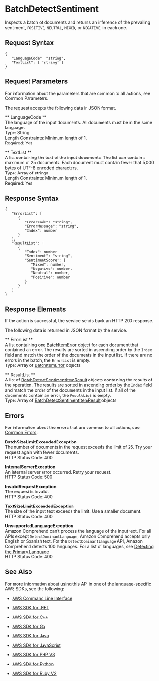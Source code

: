 # BatchDetectSentiment<a name="API_BatchDetectSentiment"></a>

Inspects a batch of documents and returns an inference of the prevailing sentiment, `POSITIVE`, `NEUTRAL`, `MIXED`, or `NEGATIVE`, in each one\.

## Request Syntax<a name="API_BatchDetectSentiment_RequestSyntax"></a>

```
{
   "LanguageCode": "string",
   "TextList": [ "string" ]
}
```

## Request Parameters<a name="API_BatchDetectSentiment_RequestParameters"></a>

For information about the parameters that are common to all actions, see Common Parameters\.

The request accepts the following data in JSON format\.

 ** LanguageCode **   
The language of the input documents\. All documents must be in the same language\.  
Type: String  
Length Constraints: Minimum length of 1\.  
Required: Yes

 ** TextList **   
A list containing the text of the input documents\. The list can contain a maximum of 25 documents\. Each document must contain fewer that 5,000 bytes of UTF\-8 encoded characters\.  
Type: Array of strings  
Length Constraints: Minimum length of 1\.  
Required: Yes

## Response Syntax<a name="API_BatchDetectSentiment_ResponseSyntax"></a>

```
{
   "ErrorList": [ 
      { 
         "ErrorCode": "string",
         "ErrorMessage": "string",
         "Index": number
      }
   ],
   "ResultList": [ 
      { 
         "Index": number,
         "Sentiment": "string",
         "SentimentScore": { 
            "Mixed": number,
            "Negative": number,
            "Neutral": number,
            "Positive": number
         }
      }
   ]
}
```

## Response Elements<a name="API_BatchDetectSentiment_ResponseElements"></a>

If the action is successful, the service sends back an HTTP 200 response\.

The following data is returned in JSON format by the service\.

 ** ErrorList **   
A list containing one [BatchItemError](API_BatchItemError.md) object for each document that contained an error\. The results are sorted in ascending order by the `Index` field and match the order of the documents in the input list\. If there are no errors in the batch, the `ErrorList` is empty\.  
Type: Array of [BatchItemError](API_BatchItemError.md) objects

 ** ResultList **   
A list of [BatchDetectSentimentItemResult](API_BatchDetectSentimentItemResult.md) objects containing the results of the operation\. The results are sorted in ascending order by the `Index` field and match the order of the documents in the input list\. If all of the documents contain an error, the `ResultList` is empty\.  
Type: Array of [BatchDetectSentimentItemResult](API_BatchDetectSentimentItemResult.md) objects

## Errors<a name="API_BatchDetectSentiment_Errors"></a>

For information about the errors that are common to all actions, see [Common Errors](CommonErrors.md)\.

 **BatchSizeLimitExceededException**   
The number of documents in the request exceeds the limit of 25\. Try your request again with fewer documents\.  
HTTP Status Code: 400

 **InternalServerException**   
An internal server error occurred\. Retry your request\.  
HTTP Status Code: 500

 **InvalidRequestException**   
The request is invalid\.  
HTTP Status Code: 400

 **TextSizeLimitExceededException**   
The size of the input text exceeds the limit\. Use a smaller document\.  
HTTP Status Code: 400

 **UnsupportedLanguageException**   
Amazon Comprehend can't process the language of the input text\. For all APIs except `DetectDominantLanguage`, Amazon Comprehend accepts only English or Spanish text\. For the `DetectDominantLanguage` API, Amazon Comprehend detects 100 languages\. For a list of languages, see [Detecting the Primary Language ](how-languages.md)   
HTTP Status Code: 400

## See Also<a name="API_BatchDetectSentiment_SeeAlso"></a>

For more information about using this API in one of the language\-specific AWS SDKs, see the following:

+  [AWS Command Line Interface](http://docs.aws.amazon.com/goto/aws-cli/comprehend-2017-11-27/BatchDetectSentiment) 

+  [AWS SDK for \.NET](http://docs.aws.amazon.com/goto/DotNetSDKV3/comprehend-2017-11-27/BatchDetectSentiment) 

+  [AWS SDK for C\+\+](http://docs.aws.amazon.com/goto/SdkForCpp/comprehend-2017-11-27/BatchDetectSentiment) 

+  [AWS SDK for Go](http://docs.aws.amazon.com/goto/SdkForGoV1/comprehend-2017-11-27/BatchDetectSentiment) 

+  [AWS SDK for Java](http://docs.aws.amazon.com/goto/SdkForJava/comprehend-2017-11-27/BatchDetectSentiment) 

+  [AWS SDK for JavaScript](http://docs.aws.amazon.com/goto/AWSJavaScriptSDK/comprehend-2017-11-27/BatchDetectSentiment) 

+  [AWS SDK for PHP V3](http://docs.aws.amazon.com/goto/SdkForPHPV3/comprehend-2017-11-27/BatchDetectSentiment) 

+  [AWS SDK for Python](http://docs.aws.amazon.com/goto/boto3/comprehend-2017-11-27/BatchDetectSentiment) 

+  [AWS SDK for Ruby V2](http://docs.aws.amazon.com/goto/SdkForRubyV2/comprehend-2017-11-27/BatchDetectSentiment) 